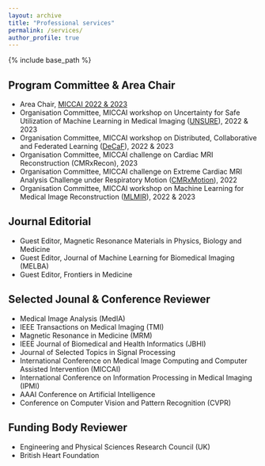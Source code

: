 ```yaml
---
layout: archive
title: "Professional services"
permalink: /services/
author_profile: true
---
```


{% include base_path %}

Program Committee & Area Chair
------
- Area Chair, [MICCAI 2022 & 2023](https://conferences.miccai.org/2023/en/)
- Organisation Committee, MICCAI workshop on Uncertainty for Safe Utilization of Machine Learning in Medical Imaging ([UNSURE](https://unsuremiccai.github.io/)), 2022 & 2023
- Organisation Committee, MICCAI workshop on Distributed, Collaborative and Federated Learning ([DeCaF](https://decaf-workshop.github.io/decaf-2022/)), 2022 & 2023
- Organisation Committee, MICCAI challenge on Cardiac MRI Reconstruction (CMRxRecon), 2023
- Organisation Committee, MICCAI challenge on Extreme Cardiac MRI Analysis Challenge under Respiratory Motion ([CMRxMotion](http://cmr.miccai.cloud/)), 2022
- Organisation Committee, MICCAI workshop on Machine Learning for Medical Image Reconstruction ([MLMIR](https://sites.google.com/view/mlmir2022)), 2022 & 2023

Journal Editorial
------
- Guest Editor, Magnetic Resonance Materials in Physics, Biology and Medicine
- Guest Editor, Journal of Machine Learning for Biomedical Imaging (MELBA)
- Guest Editor, Frontiers in Medicine

Selected Jounal & Conference Reviewer
------
- Medical Image Analysis (MedIA)
- IEEE Transactions on Medical Imaging (TMI)
- Magnetic Resonance in Medicine (MRM)
- IEEE Journal of Biomedical and Health Informatics (JBHI)
- Journal of Selected Topics in Signal Processing
- International Conference on Medical Image Computing and Computer Assisted Intervention (MICCAI)
- International Conference on Information Processing in Medical Imaging (IPMI)
- AAAI Conference on Artificial Intelligence
- Conference on Computer Vision and Pattern Recognition (CVPR)

Funding Body Reviewer
------
- Engineering and Physical Sciences Research Council (UK)
- British Heart Foundation
